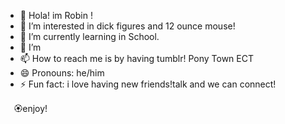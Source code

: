- 👋 Hola! im Robin !
- 👀 I’m interested in dick figures and 12 ounce mouse!
- 🌱 I’m currently learning in School.
- 💞️ I’m 
- 📫 How to reach me is by having tumblr! Pony Town ECT 
- 😄 Pronouns: he/him
- ⚡ Fun fact: i love having new friends!talk and we can connect!

　🏵enjoy!
